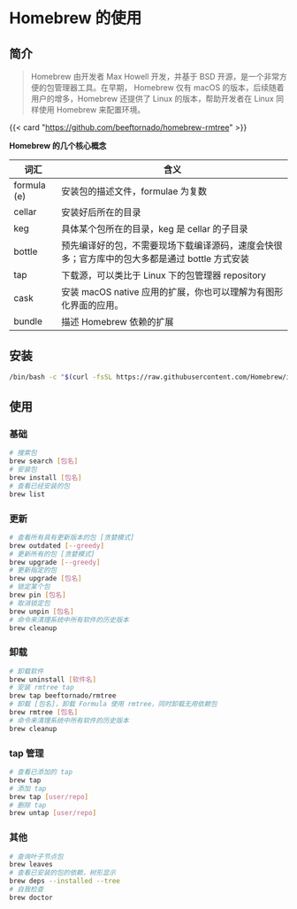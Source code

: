 # Homebrew 的使用


## 简介

> Homebrew 由开发者 Max Howell 开发，并基于 BSD 开源，是一个非常方便的包管理器工具。在早期， Homebrew 仅有 macOS 的版本，后续随着用户的增多，Homebrew 还提供了 Linux 的版本，帮助开发者在 Linux 同样使用 Homebrew 来配置环境。

{{< card "https://github.com/beeftornado/homebrew-rmtree" >}}

**Homebrew 的几个核心概念**

| 词汇        | 含义                                                                                           |
| ----------- | ---------------------------------------------------------------------------------------------- |
| formula (e) | 安装包的描述文件，formulae 为复数                                                              |
| cellar      | 安装好后所在的目录                                                                             |
| keg         | 具体某个包所在的目录，keg 是 cellar 的子目录                                                   |
| bottle      | 预先编译好的包，不需要现场下载编译源码，速度会快很多；官方库中的包大多都是通过 bottle 方式安装 |
| tap         | 下载源，可以类比于 Linux 下的包管理器 repository                                               |
| cask        | 安装 macOS native 应用的扩展，你也可以理解为有图形化界面的应用。                               |
| bundle      | 描述 Homebrew 依赖的扩展                                                                       |

## 安装

```bash
/bin/bash -c "$(curl -fsSL https://raw.githubusercontent.com/Homebrew/install/HEAD/install.sh)"
```

## 使用

### 基础

```bash
# 搜索包
brew search [包名]
# 安装包
brew install [包名]
# 查看已经安装的包
brew list
```

### 更新

```bash
# 查看所有具有更新版本的包 [贪婪模式]
brew outdated [--greedy]
# 更新所有的包 [贪婪模式]
brew upgrade [--greedy]
# 更新指定的包
brew upgrade [包名]
# 锁定某个包
brew pin [包名]
# 取消锁定包
brew unpin [包名]
# 命令来清理系统中所有软件的历史版本
brew cleanup
```

### 卸载

```bash
# 卸载软件
brew uninstall [软件名]
# 安装 rmtree tap
brew tap beeftornado/rmtree
# 卸载 [包名]，卸载 Formula 使用 rmtree，同时卸载无用依赖包
brew rmtree [包名]
# 命令来清理系统中所有软件的历史版本
brew cleanup
```

### tap 管理

```bash
# 查看已添加的 tap
brew tap
# 添加 tap
brew tap [user/repo]
# 删除 tap
brew untap [user/repo]
```

### 其他

```bash
# 查询叶子节点包
brew leaves
# 查看已安装的包的依赖，树形显示
brew deps --installed --tree
# 自我检查
brew doctor
```

